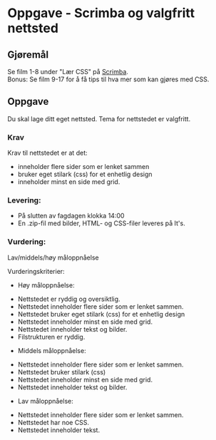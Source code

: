 # Oppgave - Scrimba og valgfritt nettsted

## Gjøremål
Se film 1-8 under "Lær CSS" på [Scrimba](https://scrimba.com/g/gkursiwebprogrammering).  
Bonus: Se film 9-17 for å få tips til hva mer som kan gjøres med CSS.

## Oppgave
Du skal lage ditt eget nettsted. Tema for nettstedet er valgfritt.

### Krav
Krav til nettstedet er at det:
- inneholder flere sider som er lenket sammen
- bruker eget stilark (css) for et enhetlig design
- inneholder minst en side med grid.

### Levering:
- På slutten av fagdagen klokka 14:00
- En .zip-fil med bilder, HTML- og CSS-filer leveres på It's.

### Vurdering:
Lav/middels/høy måloppnåelse

Vurderingskriterier:
 - Høy måloppnåelse:
  * Nettstedet er ryddig og oversiktlig.
  * Nettstedet inneholder flere sider som er lenket sammen.
  * Nettstedet bruker eget stilark (css) for et enhetlig design
  * Nettstedet inneholder minst en side med grid.
  * Nettstedet inneholder tekst og bilder.
  * Filstrukturen er ryddig.

 - Middels måloppnåelse:
  * Nettstedet inneholder flere sider som er lenket sammen.
  * Nettstedet bruker stilark (css)
  * Nettstedet inneholder minst en side med grid.
  * Nettstedet inneholder tekst og bilder.

 - Lav måloppnåelse:
  * Nettstedet inneholder flere sider som er lenket sammen.
  * Nettstedet har noe CSS.
  * Nettstedet inneholder tekst.




